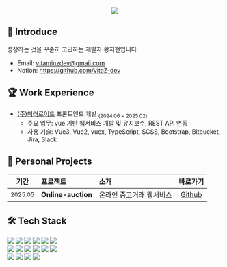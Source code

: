 <div align=center>
	<img src="https://capsule-render.vercel.app/api?type=waving&color=gradient&height=165&section=header" />
</div>

## 🌱 Introduce

<p>성장하는 것을 꾸준히 고민하는 개발자 황지현입니다.</p>

- Email: <a href=mailto:vitaminzdev@gmail.com>vitaminzdev@gmail.com</a>
- Notion: <a href=https://github.com/vitaZ-dev>https://github.com/vitaZ-dev</a>

## 🏆 Work Experience

- [(주)미러로이드](https://www.mirrorroid.co.kr/) 프론트엔드 개발 <sub>(2024.06 ~ 2025.02)</sub>
	- 주요 업무: vue 기반 웹서비스 개발 및 유지보수, REST API 연동
	- 사용 기술: Vue3, Vue2, vuex, TypeScript, SCSS, Bootstrap, Bitbucket, Jira, Slack
	<!-- 상세보기 링크 연결 -->

## 📝 Personal Projects

|기간|프로젝트|소개|바로가기|
|:-:|:-|:-|:-:|
|<sub>2025.05</sub> | **Online-auction** | 온라인 중고거래 웹서비스 | [Github](https://github.com/vitaZ-dev/online-auction) |

## 🛠️ Tech Stack

<div>
	<img src="https://img.shields.io/badge/Vue.js-4FC08D?style=for-the-badge&logo=Vue.js&logoColor=white">
	<img src="https://img.shields.io/badge/React-61DAFB?style=for-the-badge&logo=react&logoColor=white" />
	<img src="https://img.shields.io/badge/Javascript-F7DF1E?style=for-the-badge&logo=Javascript&logoColor=white">
	<img src="https://img.shields.io/badge/TypeScript-3178C6?style=for-the-badge&logo=TypeScript&logoColor=white" />
	<img src="https://img.shields.io/badge/React%20Query-FF4154?style=for-the-badge&logo=ReactQuery&logoColor=white">
	<img src="https://img.shields.io/badge/Firebase-FFCA28?style=for-the-badge&logo=firebase&logoColor=fff"/>
	<br />
	<img src="https://img.shields.io/badge/Bootstrap-7952B3?style=for-the-badge&logo=bootstrap&logoColor=fff"/>
	<img src="https://img.shields.io/badge/StyledComponent-DB7093?style=for-the-badge&logo=styledcomponents&logoColor=white" />
	<img src="https://img.shields.io/badge/Sass-CC6699?style=for-the-badge&logo=Sass&logoColor=white" />
	<img src="https://img.shields.io/badge/CSS3-1572B6?style=for-the-badge&logo=CSS3&logoColor=white" />
	<img src="https://img.shields.io/badge/HTML5-E34F26?style=for-the-badge&logo=HTML5&logoColor=white" />
	<img src="https://img.shields.io/badge/jQuery-0769AD?style=for-the-badge&logo=jquery&logoColor=fff"/>
	<br />
	<img src="https://img.shields.io/badge/Git-F05032?style=for-the-badge&logo=Git&logoColor=white">
	<img src="https://img.shields.io/badge/Github-181717?style=for-the-badge&logo=Github&logoColor=white">
	<img src="https://img.shields.io/badge/Bitbucket-0052CC?style=for-the-badge&logo=Bitbucket&logoColor=white">
	<img src="https://img.shields.io/badge/Jira-0052CC?style=for-the-badge&logo=Jira&logoColor=white">
</div>
